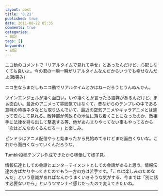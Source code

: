 ```yaml
---
layout: post
title: '8.21'
published: true
date: 2011-08-22 05:35
comments: true
categories:
- 日記
tags: []
keywords:
- 日記
---
```

ニコ動のコメントで「リアルタイムで見れて幸せ」とあったんだけど、心配しなくても良いよ。今の君の一瞬一瞬がリアルタイムなんだからいつでも幸せなんだよ(微笑み)

ニコ生ならまだしもニコ動でリアルタイムとかはねーだろうとうんぬんかん。

ツインエンジェルが凄く面白い。いや凄くとか言ったら語弊があるんだけど、まぁ面白い。最近のアニメって雰囲気ではなくて、昔ながらのテンプレの中である意味の時事ネタなども取り込んでいて、最近の空気アニメやキャラアニメとは違って安心して見れる。敵幹部が何故その地位に落ち着くことになったのか、敵相手に法律を持ち出して撃退する等、他があんまりやってない事もやってるから「次はどんなのくるんだろー」と楽しみ。

ピンドラはアニメ配信やっと始まったから見始めてるけどまだ面白くないな。これから面白くなっていくんだろうな。

Tumblr投稿テンプレ作成できたから稼働して様子見。

情報伝達としての会話とエンターテイメントとしての会話があると思う。情報伝達の方ばかりやってきたのでもう一方の方は苦手です。「これは楽しみのためなんだ」という意識があればなんかうまくいきそうな気がする、今までは「別に話す必要ないから」というツマンナイ感じだったので変えてきたいね。

---


